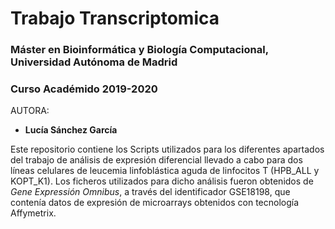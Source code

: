 # Trabajo Transcriptomica
###  Máster en Bioinformática y Biología Computacional, Universidad Autónoma de Madrid
###  Curso Académido 2019-2020 

AUTORA:
  * **Lucía Sánchez García**
  
Este repositorio contiene los Scripts utilizados para los diferentes apartados del trabajo de análisis de expresión diferencial llevado a cabo para dos líneas celulares de leucemia linfoblástica aguda de linfocitos T (HPB_ALL y KOPT_K1).
Los ficheros utilizados para dicho análisis fueron obtenidos de _Gene Expressión Omnibus_, a través del identificador GSE18198, que contenía datos de expresión de microarrays obtenidos con tecnología Affymetrix.
